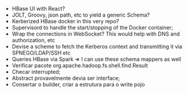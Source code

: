 - HBase UI with React?
- JOLT, Groovy, json path, etc to yield a generic Schema?
- Kerberized HBase docker in this very repo?
- Supervisord to handle the start/stopping of the Docker container;
- Wrap the connections in WebSocket? This would help with DNS and authorization, etc
- Devise a scheme to fetch the Kerberos context and transmitting it via SPNEGO/LDAP/SSH etc
- Queries HBase via Spark => I can use these schema mappers as well
- Verificar pacote org.apache.hadoop.fs.shell.find.Result
- Checar interrupted;
- Abstract provavelmente devia ser interface;
- Consertar o builder, criar a estrutura para o write pojo

